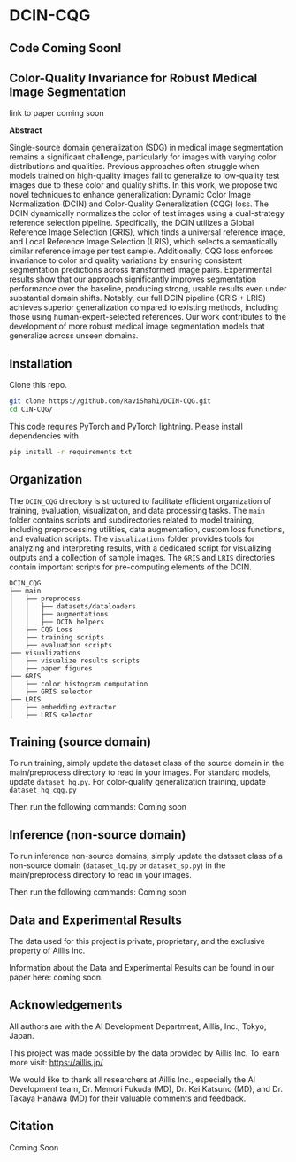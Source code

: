 # DCIN-CQG

## Code Coming Soon!

## Color-Quality Invariance for Robust Medical Image Segmentation
link to paper coming soon

**Abstract**

Single-source domain generalization (SDG) in medical image segmentation remains a significant challenge, particularly for images with varying color distributions and qualities. 
Previous approaches often struggle when models trained on high-quality images fail to generalize to low-quality test images due to these color and quality shifts. 
In this work, we propose two novel techniques to enhance generalization: Dynamic Color Image Normalization (DCIN) and Color-Quality Generalization (CQG) loss. 
The DCIN dynamically normalizes the color of test images using a dual-strategy reference selection pipeline. 
Specifically, the DCIN utilizes a Global Reference Image Selection (GRIS), which finds a universal reference image, and Local Reference Image Selection (LRIS), which selects a semantically similar reference image per test sample. 
Additionally, CQG loss enforces invariance to color and quality variations by ensuring consistent segmentation predictions across transformed image pairs. 
Experimental results show that our approach significantly improves segmentation performance over the baseline, producing strong, usable results even under substantial domain shifts. 
Notably, our full DCIN pipeline (GRIS + LRIS) achieves superior generalization compared to existing methods, including those using human-expert-selected references. 
Our work contributes to the development of more robust medical image segmentation models that generalize across unseen domains.

## Installation

Clone this repo.
```bash
git clone https://github.com/RaviShah1/DCIN-CQG.git
cd CIN-CQG/
```

This code requires PyTorch and PyTorch lightning. Please install dependencies with
```bash
pip install -r requirements.txt
```

## Organization

The `DCIN_CQG` directory is structured to facilitate efficient organization of training, evaluation, visualization, and data processing tasks. The `main` folder contains scripts and subdirectories related to model training, including preprocessing utilities, data augmentation, custom loss functions, and evaluation scripts. The `visualizations` folder provides tools for analyzing and interpreting results, with a dedicated script for visualizing outputs and a collection of sample images. The `GRIS` and `LRIS` directories contain important scripts for pre-computing elements of the DCIN. 

```none
DCIN_CQG
├── main
│   ├── preprocess
│   │   ├── datasets/dataloaders 
│   │   ├── augmentations
│   │   ├── DCIN helpers
│   ├── CQG Loss
│   ├── training scripts
│   ├── evaluation scripts
├── visualizations
│   ├── visualize results scripts
│   ├── paper figures
├── GRIS
│   ├── color histogram computation
│   ├── GRIS selector
├── LRIS
│   ├── embedding extractor
│   ├── LRIS selector
```

## Training (source domain)

To run training, simply update the dataset class of the source domain in the main/preprocess directory to read in your images. For standard models, update `dataset_hq.py`. For color-quality generalization training, update `dataset_hq_cqg.py`

Then run the following commands: Coming soon

## Inference (non-source domain)

To run inference non-source domains, simply update the dataset class of a non-source domain (`dataset_lq.py` or `dataset_sp.py`) in the main/preprocess directory to read in your images. 

Then run the following commands: Coming soon

## Data and Experimental Results

The data used for this project is private, proprietary, and the exclusive property of Aillis Inc.

Information about the Data and Experimental Results can be found in our paper here: coming soon. 

## Acknowledgements

All authors are with the AI Development Department, Aillis, Inc., Tokyo, Japan. 

This project was made possible by the data provided by Aillis Inc. To learn more visit: https://aillis.jp/

We would like to thank all researchers at Aillis Inc.,
especially the AI Development team, Dr. Memori Fukuda
(MD), Dr. Kei Katsuno (MD), and Dr. Takaya Hanawa (MD)
for their valuable comments and feedback.


## Citation
Coming Soon
